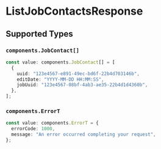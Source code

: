 # ListJobContactsResponse


## Supported Types

### `components.JobContact[]`

```typescript
const value: components.JobContact[] = [
  {
    uuid: "123e4567-e891-49ec-bd6f-22b4d703146b",
    editDate: "YYYY-MM-DD HH:MM:SS",
    jobUuid: "123e4567-08bf-4ab3-ae35-22b4d1d4360b",
  },
];
```

### `components.ErrorT`

```typescript
const value: components.ErrorT = {
  errorCode: 1000,
  message: "An error occurred completing your request",
};
```

